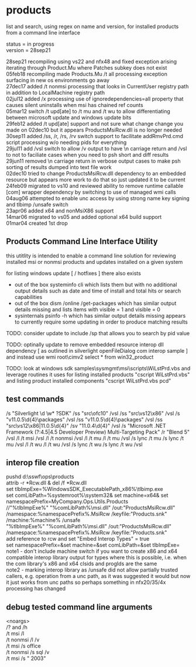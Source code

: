 # products
list and search, using regex on name and version, for installed products from a command line interface

status = in progress  
version = 28sep21

28sep21 recompiling using vs22 and nfx48 and fixed exception arising iterating through Product.Mu where Patches subkey does not exist  
05feb18 recompiling made Products.Mu /t all processing exception surfacing in new os environments go away  
27dec17 added /t nonmsi processing that looks in CurrentUser registry path in addition to LocalMachine registry path  
02jul12 added /x processing use of ignoredependencies=all property that causes silent uninstalls when msi has chained ref counts  
05mar12 switch /t upd[ate] to /t mu and /t wu to allow differentiating between microsoft update and windows update bits  
29feb12 added /t upd[ate] support and not sure what change change you made on 02dec10 but it appears ProductsMsiRcw.dll is no longer needed  
30sep11 added /ss, /r, /rs, /rv switch support to facilitate addRmvPrd.cmd script processing w/o needing pids for everything  
29jul11 add /vsl switch to allow /v output to have \n carriage return and /vsl to not to faciliate cases when you need to psh short and diff results  
29jun11 removed \n carriage return in verbose output cases to make psh sorting of results dumped into text file work  
02dec10 tried to change ProductsMsiRcw.dll dependency to an embedded resource but appears more work to do that so just updated it to be current  
24feb09 migrated to vs10 and reviewed ability to remove runtime callable [com] wrapper dependency by switching to use of managed wmi calls  
04aug06 attempted to enable unc access by using strong name key signing and tlbimp /unsafe switch  
23apr06 added x64 and nonMsiX86 support  
14mar06 migrated to vs05 and added optional x64 build support  
01mar04 created 1st drop  
  
Products Command Line Interface Utility
------------------------------------------------------------------------------------------------------------

this utitlity is intended to enable a command line solution for reviewing installed msi or nonmsi products and updates installed on a given system

for listing windows update [ / hotfixes ] there also exists
- out of the box systeminfo cli which lists them but with no additional output details such as date and time of install and total hits or search capabilities
- out of the box dism /online /get-packages which has similar output details missing and lists items with visible = 1 and visible = 0 
- sysinternals psinfo -h which has similar output details missing appears to currently require some updating in order to produce matching results

TODO: consider update to include /sp that allows you to search by pid value 

TODO: optinally update to remove embedded resource interop dll dependency [ as outlined in silverlight openFileDialog com interop sample ]
and instead use wmi root\cimv2 select * from win32_product

TODO: look at windows sdk samples\sysmgmt\msi\scripts\WiLstPrd.vbs and leverage routines it uses for listing installed products 
"cscript WiLstPrd.vbs" and listing product installed components "cscript WiLstPrd.vbs <installed product guid> pcd"
  
test commands
------------------------------------------------------------------------------------------------------------
/s "Silverlight \\d \\w* ?SDK"
/ss "src\\ofc10" /vsl
/ss "src\\vs12\\x86" /vsl
/s "v11.0.5\d{4}\\packages" /vsl
/ss "v11.0.5\d{4}\\packages" /vsl
/ss "src\\vs12\\x86|11.0.5\d{4}"
/sv "11.0.4\d{4}" /vsl
/s "Microsoft .NET Framework (?:4.5|4.5 Developer Preview) Multi-Targeting Pack"
/r "Blend 5" /vsl
/l /t msi /vsl
/l /t nonmsi /vsl
/l /t mu
/l /t mu /vsl
/s lync /t mu
/s lync /t mu /vsl
/l /t wu
/l /t wu /vsl
/s lync /t wu
/s lync /t wu /vsl
  
interop file creation 
------------------------------------------------------------------------------------------------------------
pushd d:\sswf\ops\products  
attrib -r *Rcw.dll & del /f *Rcw.dll  
set tlbImpExe=%WindowsSDK_ExecutablePath_x86%\tlbimp.exe  
set comLibPath=%systemroot%\system32& set machine=x64& set namespacePrefix=MyCompany.Ops.Utils.Products  
//"%tlbImpExe%" "%comLibPath%\msi.dll" /out:"ProductsMsiRcw.dll" /namespace:%namespacePrefix%.MsiRcw /keyfile:"Products.snk" /machine:%machine% /unsafe  
"%tlbImpExe%" "%comLibPath%\msi.dll" /out:"ProductsMsiRcw.dll" /namespace:%namespacePrefix%.MsiRcw /keyfile:"Products.snk"  
add reference to rcw and set "Embed Interop Types" = true  
set namespacePrefix=&set machine=&set comLibPath=&set tlbImpExe=  
note1 - don't include machine switch if you want to create x86 and x64 compatible interop library output for types where this is possible, i.e. when the com library's x86 and x64 clsids and progIds are the same  
note2 - marking interop library as /unsafe did not allow partially trusted callers, e.g. operation from a unc path, as it was suggested it would but now it just works from unc paths so perhaps something in nfx20/35/4x processing has changed  
  
debug tested command line arguments  
------------------------------------------------------------------------------------------------------------
&lt;noargs&gt;  
/? and /h  
/t msi /l  
/t nonmsi /l /v  
/t msi /s office  
/t nonmsi /s sql /v  
/t msi /s " 2003"  
 
